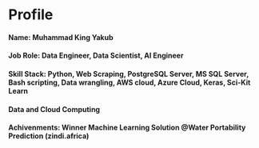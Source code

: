 # Profile



#### Name: Muhammad King Yakub 
#### Job Role: Data Engineer, Data Scientist, AI Engineer
#### Skill Stack: Python, Web Scraping, PostgreSQL Server, MS SQL Server, Bash scripting, Data wrangling, AWS cloud, Azure Cloud,  Keras, Sci-Kit Learn
#### Data and Cloud Computing
#### Achivenments: Winner Machine Learning Solution @Water Portability Prediction (zindi.africa)
